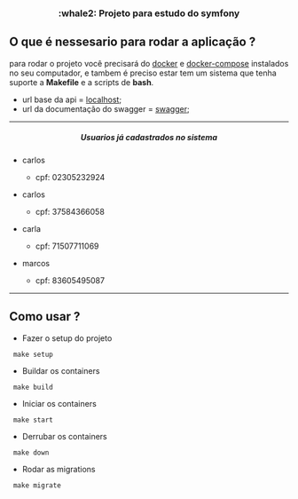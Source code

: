
<h3 align="center">
  :whale2: Projeto para estudo do symfony
</h3>

## O que é nessesario para rodar a aplicação ?

para rodar o projeto você precisará do [docker](https://www.docker.com) e [docker-compose](https://docs.docker.com/compose/) instalados no seu computador, e tambem é preciso estar tem um sistema que tenha suporte a <strong>Makefile</strong> e a scripts de <strong>bash</strong>.

- url base da api = [localhost](http://localhost:8000/);
- url da documentação do swagger = [swagger](http://localhost:8000/swagger/);

---
<h5 align="center">
  Usuarios já cadastrados no sistema
</h5>

 - carlos
    - cpf: 02305232924

 - carlos
    - cpf: 37584366058

 - carla
    - cpf: 71507711069

 - marcos
    - cpf: 83605495087

---

## Como usar ?

- Fazer o setup do projeto
```
 make setup
```

- Buildar os containers
```
 make build
```

- Iniciar os containers
```
 make start
```

- Derrubar os containers
```
 make down
```

- Rodar as migrations
```
 make migrate
```
